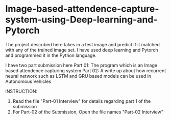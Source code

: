 # Image-based-attendence-capture-system-using-Deep-learning-and-Pytorch
The project described here takes in a test image and predict if it matched with any of the trained image set. I have used deep learning and Pytorch and programmed it in the Python language.

I have two part submission here 
   Part 01: The program which is an Image based attendence capturing system 
   Part 02: A write up about how recurrent neural network such as LSTM and GRU based models can be used in Autonomous             Vehicles
   
   INSTRUCTION:
   1. Read the file "Part-01 Interview" for details regarding part 1  of the  submission
   2. For Part-02 of the Submission, Open the file names "Part-02 Interview"

